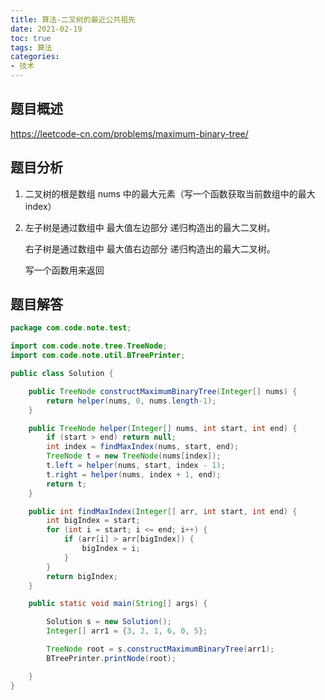 ```yaml
---
title: 算法-二叉树的最近公共祖先
date: 2021-02-19
toc: true
tags: 算法
categories: 
- 技术
---
```


## 题目概述

https://leetcode-cn.com/problems/maximum-binary-tree/

## 题目分析

1. 二叉树的根是数组 nums 中的最大元素（写一个函数获取当前数组中的最大index）

2. 左子树是通过数组中 最大值左边部分 递归构造出的最大二叉树。

   右子树是通过数组中 最大值右边部分 递归构造出的最大二叉树。

   写一个函数用来返回

## 题目解答

```java
package com.code.note.test;

import com.code.note.tree.TreeNode;
import com.code.note.util.BTreePrinter;

public class Solution {

    public TreeNode constructMaximumBinaryTree(Integer[] nums) {
        return helper(nums, 0, nums.length-1);
    }

    public TreeNode helper(Integer[] nums, int start, int end) {
        if (start > end) return null;
        int index = findMaxIndex(nums, start, end);
        TreeNode t = new TreeNode(nums[index]);
        t.left = helper(nums, start, index - 1);
        t.right = helper(nums, index + 1, end);
        return t;
    }

    public int findMaxIndex(Integer[] arr, int start, int end) {
        int bigIndex = start;
        for (int i = start; i <= end; i++) {
            if (arr[i] > arr[bigIndex]) {
                bigIndex = i;
            }
        }
        return bigIndex;
    }

    public static void main(String[] args) {

        Solution s = new Solution();
        Integer[] arr1 = {3, 2, 1, 6, 0, 5};

        TreeNode root = s.constructMaximumBinaryTree(arr1);
        BTreePrinter.printNode(root);

    }
}
```

